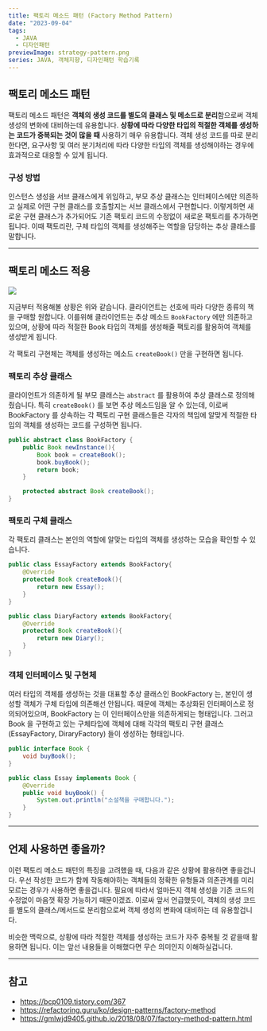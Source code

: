 ```yaml
---
title: 팩토리 메소드 패턴 (Factory Method Pattern)
date: "2023-09-04"
tags:
  - JAVA
  - 디자인패턴
previewImage: strategy-pattern.png
series: JAVA, 객체지향, 디자인패턴 학습기록
---
```


## 팩토리 메소드 패턴

팩토리 메소드 패턴은 **객체의 생성 코드를 별도의 클래스 및 메소드로 분리**함으로써 객체 생성의 변화에 대비하는데 유용합니다. **상황에 따라 다양한 타입의 적절한 객체를 생성하는 코드가 중복되는 것이 많을 때** 사용하기 매우 유용합니다. 객체 생성 코드를 따로 분리한다면, 요구사항 및 여러 분기처리에 따라 다양한 타입의 객체를 생성해야하는 경우에 효과적으로 대응할 수 있게 됩니다.

### 구성 방법

인스턴스 생성을 서브 클래스에게 위임하고, 부모 추상 클래스는 인터페이스에만 의존하고 실제로 어떤 구현 클래스를 호출할지는 서브 클래스에서 구현합니다. 이렇게하면 새로운 구현 클래스가 추가되어도 기존 팩토리 코드의 수정없이 새로운 팩토리를 추가하면 됩니다. 이때 팩토리란, 구체 타입의 객체를 생성해주는 역할을 담당하는 추상 클래스를 말합니다.

---

## 팩토리 메소드 적용

![](https://velog.velcdn.com/images/msung99/post/a3cf24cf-ced6-451e-894a-66e32d999502/image.png)

지금부터 적용해볼 상황은 위와 같습니다. 클라이언트는 선호에 따라 다양한 종류의 책을 구매할 원합니다. 이를위해 클라이언트는 추상 메소드 `BookFactory` 에만 의존하고 있으며, 상황에 따라 적절한 Book 타입의 객체를 생성해줄 팩토리를 활용하여 객체를 생성받게 됩니다.

각 팩토리 구현체는 객체를 생성하는 메소드 `createBook()` 만을 구현하면 됩니다.

### 팩토리 추상 클래스

클라이언트가 의존하게 될 부모 클래스는 `abstract` 를 활용하여 추상 클래스로 정의해줬습니다. 특히 `createBook()` 를 보면 추상 메소드임을 알 수 있는데, 이로써 BookFactory 를 상속하는 각 팩토리 구현 클래스들은 각자의 책임에 알맞게 적절한 타입의 객체를 생성하는 코드를 구성하면 됩니다.

```java
public abstract class BookFactory {
    public Book newInstance(){
        Book book = createBook();
        book.buyBook();
        return book;
    }

    protected abstract Book createBook();
}
```

### 팩토리 구체 클래스

각 팩토리 클래스는 본인의 역할에 알맞는 타입의 객체를 생성하는 모습을 확인할 수 있습니다.

```java
public class EssayFactory extends BookFactory{
    @Override
    protected Book createBook(){
        return new Essay();
    }
}

public class DiaryFactory extends BookFactory{
    @Override
    protected Book createBook(){
        return new Diary();
    }
}
```

### 객체 인터페이스 및 구현체

여러 타입의 객체를 생성하는 것을 대표할 추상 클래스인 BookFactory 는, 본인이 생성할 객체가 구체 타입에 의존해선 안됩니다. 때문에 객체는 추상화된 인터페이스로 정의되어있으며, BookFactory 는 이 인터페이스만을 의존하게되는 형태입니다. 그러고 Book 을 구현하고 있는 구체타입에 객체에 대해 각각의 팩토리 구현 클래스 (EssayFactory, DiraryFactory) 들이 생성하는 형태입니다.

```java
public interface Book {
    void buyBook();
}

public class Essay implements Book {
    @Override
    public void buyBook() {
        System.out.println("소설책을 구매합니다.");
    }
}
```

---

## 언제 사용하면 좋을까?

이런 팩토리 메소드 패턴의 특징을 고려했을 때, 다음과 같은 상황에 활용하면 좋을겁니다. 우선 작성한 코드가 함께 작동해야하는 객체들의 정확한 유형들과 의존관계를 미리 모르는 경우가 사용하면 좋을겁니다. 필요에 따라서 얼마든지 객체 생성을 기존 코드의 수정없이 마음껏 확장 가능하기 때문이겠죠. 이로싸 앞서 언급했듯이, 객체의 생성 코드를 별도의 클래스/메서드로 분리함으로써 객체 생성의 변화에 대비하는 데 유용할겁니다.

비슷한 맥락으로, 상황에 따라 적절한 객체를 생성하는 코드가 자주 중복될 것 같을때 활용하면 됩니다. 이는 앞선 내용들을 이해했다면 무슨 의미인지 이해하실겁니다.

---

## 참고

- https://bcp0109.tistory.com/367
- https://refactoring.guru/ko/design-patterns/factory-method
- https://gmlwjd9405.github.io/2018/08/07/factory-method-pattern.html
